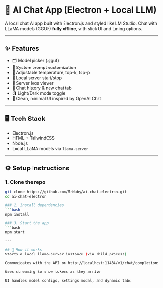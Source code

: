 # 🧠 AI Chat App (Electron + Local LLM)

A local chat AI app built with Electron.js and styled like LM Studio. Chat with LLaMA models (GGUF) **fully offline**, with slick UI and tuning options.

---

## ✨ Features
- 🗂️ Model picker (.gguf)
- 🧠 System prompt customization
- 🔧 Adjustable temperature, top-k, top-p
- 📡 Local server start/stop
- 📜 Server logs viewer
- 💬 Chat history & new chat tab
- 🌗 Light/Dark mode toggle
- 🎯 Clean, minimal UI inspired by OpenAI Chat

---

## 🖥️ Tech Stack
- Electron.js
- HTML + TailwindCSS
- Node.js
- Local LLaMA models via `llama-server`

---

## ⚙️ Setup Instructions

### 1. Clone the repo
```bash
git clone https://github.com/MrNuby/ai-chat-electron.git
cd ai-chat-electron

### 2. Install dependencies
```bash
npm install

### 3. Start the app
```bash
npm start

---

## 🧪 How it works
Starts a local llama-server instance (via child_process)

Communicates with the API on http://localhost:11434/v1/chat/completions

Uses streaming to show tokens as they arrive

UI handles model configs, settings modal, and dynamic tabs